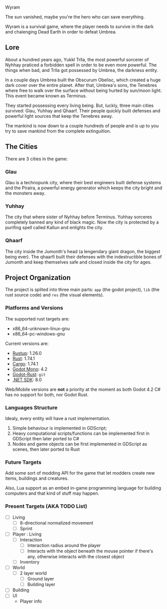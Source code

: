 Wyram

The sun vanished, maybe you're the hero who can save everything.

Wyram is a survival game, where the player needs to survive in the dark and chalenging Dead Earth in order to defeat Umbrea.

## Lore

About a hundred years ago, Yukkl Trlla, the most powerful sorcerer of Nyhhay praticed a forbidden spell in order to be even more powerful. The things when bad, and Trlla got possessed by Umbrea, the darkness entity.

In a couple days Umbrea built the Obscurum Obelisc, which created a huge dark cover over the entire planet. After that, Umbrea's sons, the Tenebres where free to walk over the surface without being hurted by sun/moon light. This event became known as Terminus.

They started possessing every living being. But, luckly, three main cities survived: Glau, Yuhhay and Qhaarf. Their people quickly built defenses and powerful light sources that keep the Tenebres away.

The mankind is now down to a couple hundreds of people and is up to you try to save mankind from the complete extinguition.

## The Cities

There are 3 cities in the game:

### Glau

Glau is a technopunk city, where their best engineers built defense systems and the Piraira, a powerful energy generator which keeps the city bright and the monsters away.

### Yuhhay

The city that where sister of Nyhhay before Terminus. Yuhhay sorceres completely banned any kind of black magic. Now the city is protected by a purifing spell called Kallun and enlights the city.

### Qhaarf

The city inside the Jumonth's head (a lengendary giant dragon, the biggest being ever). The qhaarfi built their defenses with the indestructible bones of Jumonth and keep themselves safe and closed inside the city for ages.

## Project Organization

The project is splited into three main parts: `app` (the godot project), `lib` (the rust source code) and `res` (the visual elements).

### Platforms and Versions

The supported rust targets are:

- x86_64-unknown-linux-gnu
- x86_64-pc-windows-gnu

Current versions are:

- [Rustup](https://rustup.rs/): 1.26.0
- [Rust](https://www.rust-lang.org/): 1.74.1
- [Cargo](https://github.com/rust-lang/cargo): 1.74.1
- [Godot Mono](https://godotengine.org/): 4.2
- [Godot-Rust](https://github.com/godot-rust): `git`
- [.NET SDK](https://dotnet.microsoft.com/): 8.0

Web/Mobile versions are **not** a priority at the moment as both Godot 4.2 C# has no support for both, nor Godot Rust.

### Languages Structure

Idealy, every entity will have a rust implementation.

1. Simple behaviour is implemented in GDScript;
2. Heavy computational scripts/functions can be implemented first in GDScript then later ported to C#
3. Nodes and game objects can be first implemented in GDScript as scenes, then later ported to Rust

### Future Targets

Add some sort of modding API for the game that let modders create new items, buildings and creatures.

Also, Lua support as an embed in-game programming language for building computers and that kind of stuff may happen.

### Present Targets (AKA TODO List)

- [ ] Living
  - [ ] 8-directional normalized movement
  - [ ] Sprint
- [ ] Player : Living
  - [ ] Interaction
    - [ ] Interaction radius around the player
    - [ ] Interacts with the object beneath the mouse pointer if there's any, otherwise interacts with the closest object
  - [ ] Inventory
- [ ] World
  - [ ] 2 layer world
    - [ ] Ground layer
    - [ ] Building layer
- [ ] Building
- [ ] UI
  - Player info

